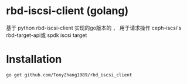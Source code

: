 # rbd-iscsi-client (golang)
基于 python rbd-iscsi-client 实现的go版本的 ， 用于请求操作 ceph-iscsi's rbd-target-api或 spdk iscsi target
# Installation
```
go get github.com/TonyZhang1989/rbd_iscsi_client
```
